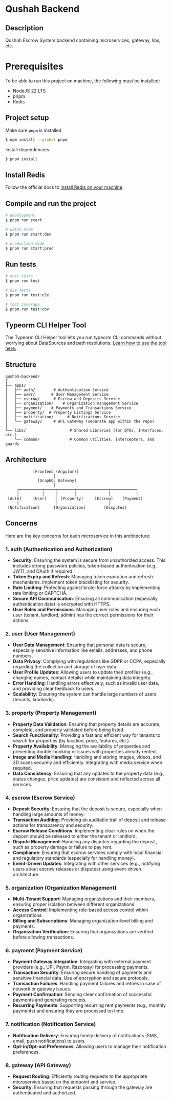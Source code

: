 # Qushah Backend

## Description

Qushah Escrow System backend containing microservices, gateway, libs, etc.

# Prerequisites

To be able to run this project on machine, the following must be installed:

- NodeJS 22 LTS
- pnpm
- Redis

## Project setup

Make sure `pnpm` is installed

```bash
$ npm install --global pnpm
```

Install dependencies

```bash
$ pnpm install
```

## Install Redis

Follow the official docs to [install Redis on your machine](https://redis.io/docs/latest/operate/oss_and_stack/install/install-redis/).

## Compile and run the project

```bash
# development
$ pnpm run start

# watch mode
$ pnpm run start:dev

# production mode
$ pnpm run start:prod
```

## Run tests

```bash
# unit tests
$ pnpm run test

# e2e tests
$ pnpm run test:e2e

# test coverage
$ pnpm run test:cov
```

## Typeorm CLI Helper Tool

The Typeorm CLI Helper tool lets you run typeorm CLI commands without worrying
about DataSources and path resolutions.
[Learn how to use the tool here.](migration-tool.md)

## Structure

```
qushah-backend/
│
├── apps/
│   ├── auth/        # Authentication Service
│   ├── user/       # User Management Service
│   ├── escrow/      # Escrow and Deposits Service
│   ├── organization/    # Organization management Service
│   ├── payment/    # Payments and Transactions Service
│   ├── property/  # Property Listings Service
│   ├── notification/      # Notifications Service
│   └── gateway/     # API Gateway (separate app within the repo)
│
└── libs/                   # Shared Libraries (for DTOs, Interfaces, etc.)
    └── common/             # Common utilities, interceptors, and guards

```

## Architecture

```
            [Frontend (Angular)]
                     │
              [GraphQL Gateway]
                     │
     ┌──────────┬─────┬───────┬──────────────┬───────────┐
     │          │     │       │              │           │
 [Auth]     [User]    │ [Property]     [Escrow]    [Payment]
     │                │                      │
 [Notification]      [Organization]        [Disputes]

```

## Concerns

Here are the key concerns for each microservice in this architecture:

### 1. **auth** (Authentication and Authorization)
- **Security**: Ensuring the system is secure from unauthorized access. This includes strong password policies, token-based authentication (e.g., JWT), and OAuth if required.
- **Token Expiry and Refresh**: Managing token expiration and refresh mechanisms. Implement token blacklisting for security.
- **Rate Limiting**: Protecting against brute-force attacks by implementing rate limiting or CAPTCHA.
- **Secure API Communication**: Ensuring all communication (especially authentication data) is encrypted with HTTPS.
- **User Roles and Permissions**: Managing user roles and ensuring each user (tenant, landlord, admin) has the correct permissions for their actions.

### 2. **user** (User Management)
- **User Data Management**: Ensuring that personal data is secure, especially sensitive information like emails, addresses, and phone numbers.
- **Data Privacy**: Complying with regulations like GDPR or CCPA, especially regarding the collection and storage of user data.
- **User Profile Updates**: Allowing users to update their profiles (e.g., changing names, contact details) while maintaining data integrity.
- **Error Handling**: Handling errors effectively, such as invalid user data, and providing clear feedback to users.
- **Scalability**: Ensuring the system can handle large numbers of users (tenants, landlords).

### 3. **property** (Property Management)
- **Property Data Validation**: Ensuring that property details are accurate, complete, and properly validated before being listed.
- **Search Functionality**: Providing a fast and efficient way for tenants to search for properties (by location, price, features, etc.).
- **Property Availability**: Managing the availability of properties and preventing double-booking or issues with properties already rented.
- **Image and Media Handling**: Handling and storing images, videos, and 3D scans securely and efficiently. Integrating with media service when required.
- **Data Consistency**: Ensuring that any updates to the property data (e.g., status changes, price updates) are consistent and reflected across all services.

### 4. **escrow** (Escrow Service)
- **Deposit Security**: Ensuring that the deposit is secure, especially when handling large amounts of money.
- **Transaction Auditing**: Providing an auditable trail of deposit and release actions for transparency and security.
- **Escrow Release Conditions**: Implementing clear rules on when the deposit should be released to either the tenant or landlord.
- **Dispute Management**: Handling any disputes regarding the deposit, such as property damage or failure to pay rent.
- **Compliance**: Ensuring that escrow services comply with local financial and regulatory standards (especially for handling money).
- **Event-Driven Updates**: Integrating with other services (e.g., notifying users about escrow releases or disputes) using event-driven architecture.

### 5. **organization** (Organization Management)
- **Multi-Tenant Support**: Managing organizations and their members, ensuring proper isolation between different organizations.
- **Access Control**: Implementing role-based access control within organizations.
- **Billing and Subscriptions**: Managing organization-level billing and payments.
- **Organization Verification**: Ensuring that organizations are verified before allowing transactions.

### 6. **payment** (Payment Service)
- **Payment Gateway Integration**: Integrating with external payment providers (e.g., UPI, Paytm, Razorpay) for processing payments.
- **Transaction Security**: Ensuring secure handling of payments and sensitive financial data. Use of encryption and secure protocols.
- **Transaction Failures**: Handling payment failures and retries in case of network or gateway issues.
- **Payment Confirmation**: Sending clear confirmation of successful payments and generating receipts.
- **Recurring Payments**: Supporting recurring rent payments (e.g., monthly payments) and ensuring they are processed on time.

### 7. **notification** (Notification Service)
- **Notification Delivery**: Ensuring timely delivery of notifications (SMS, email, push notifications) to users.
- **Opt-in/Opt-out Preferences**: Allowing users to manage their notification preferences.

### 8. **gateway** (API Gateway)
- **Request Routing**: Efficiently routing requests to the appropriate microservice based on the endpoint and service.
- **Security**: Ensuring that requests passing through the gateway are authenticated and authorized.
